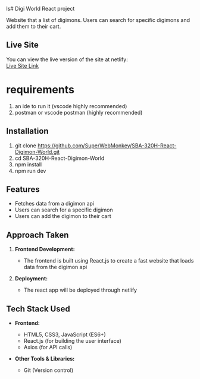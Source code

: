 ls# Digi World React project

Website that a list of digimons. Users can search for specific digimons and add
them to their cart.

## Live Site

You can view the live version of the site at netlify:  
[Live Site Link](https://inquisitive-syrniki-febb6b.netlify.app/)

# requirements

1. an ide to run it (vscode highly recommended)
2. postman or vscode postman (highly recommended)

## Installation

1. git clone https://github.com/SuperWebMonkey/SBA-320H-React-Digimon-World.git
2. cd SBA-320H-React-Digimon-World
3. npm install
4. npm run dev

## Features

- Fetches data from a digimon api
- Users can search for a specific digimon
- Users can add the digimon to their cart

## Approach Taken

1. **Frontend Development:**

   - The frontend is built using React.js to create a fast website that loads data from the digimon api

2. **Deployment:**
   - The react app will be deployed through netlify

## Tech Stack Used

- **Frontend:**

  - HTML5, CSS3, JavaScript (ES6+)
  - React.js (for building the user interface)
  - Axios (for API calls)

- **Other Tools & Libraries:**
  - Git (Version control)
